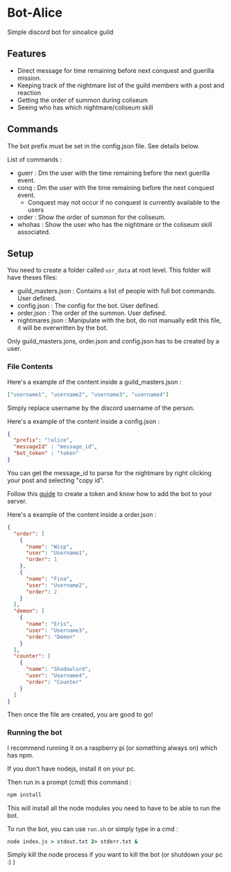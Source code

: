 # Bot-Alice

Simple discord bot for sinoalice guild

## Features

- Direct message for time remaining before next conquest and guerilla mission.
- Keeping track of the nightmare list of the guild members with a post and reaction
- Getting the order of summon during coliseum
- Seeing who has which nightmare/coliseum skill

## Commands

The bot prefix must be set in the config.json file. See details below.

List of commands :

- guerr : Dm the user with the time remaining before the next guerilla event.
- conq : Dm the user with the time remaining before the next conquest event.
  - Conquest may not occur if no conquest is currently available to the users
- order : Show the order of summon for the coliseum.
- whohas : Show the user who has the nightmare or the coliseum skill associated.

## Setup

You need to create a folder called `usr_data` at root level. This folder will have theses files:

- guild_masters.json : Contains a list of people with full bot commands. User defined.
- config.json : The config for the bot. User defined.
- order.json : The order of the summon. User defined.
- nightmares.json : Manipulate with the bot, do not manually edit this file, it will be overwritten by the bot.

Only guild_masters.jons, order.json and config.json has to be created by a user.

### File Contents

Here's a example of the content inside a guild_masters.json :

```json
["username1", "username2", "username3", "username4"]
```

Simply replace username by the discord username of the person.

Here's a example of the content inside a config.json :

```json
{
  "prefix": "!alice",
  "messageId" : "message_id",
  "bot_token" : "token"
}
```

You can get the message_id to parse for the nightmare by right clicking your post and selecting "copy id".

Follow this [guide](https://www.digitaltrends.com/gaming/how-to-make-a-discord-bot/) to create a token and know how to add the bot to your server.

Here's a example of the content inside a order.json :

```json
{
  "order": [
    {
      "name": "Wisp",
      "user": "Username1",
      "order": 1
    },
    {
      "name": "Fina",
      "user": "Username2",
      "order": 2
    }
  ],
  "demon": [
    {
      "name": "Eris",
      "user": "Username3",
      "order": "Demon"
    }
  ],
  "counter": [
    {
      "name": "Shadowlord",
      "user": "Username4",
      "order": "Counter"
    }
  ]
}
```

Then once the file are created, you are good to go!

### Running the bot

I recommend running it on a raspberry pi (or something always on) which has npm.

If you don't have nodejs, install it on your pc.

Then run in a prompt (cmd) this command :

```bash
npm install
```

This will install all the node modules you need to have to be able to run the bot.

To run the bot, you can use `run.sh` or simply type in a cmd :

```cmd
node index.js > stdout.txt 2> stderr.txt &
```

Simply kill the node process if you want to kill the bot (or shutdown your pc :) )

